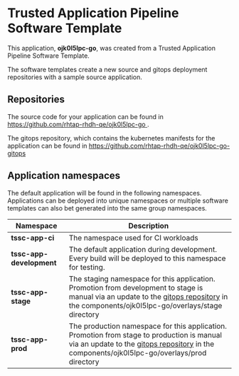 # Trusted Application Pipeline Software Template

This application, **ojk0l5lpc-go**, was created from a Trusted Application Pipeline Software Template.

The software templates create a new source and gitops deployment repositories with a sample source application. 

## Repositories

The source code for your application can be found in [https://github.com/rhtap-rhdh-qe/ojk0l5lpc-go ](https://github.com/rhtap-rhdh-qe/ojk0l5lpc-go ).
 
The gitops repository, which contains the kubernetes manifests for the application can be found in 
[https://github.com/rhtap-rhdh-qe/ojk0l5lpc-go-gitops ](https://github.com/rhtap-rhdh-qe/ojk0l5lpc-go-gitops ) 

## Application namespaces 

The default application will be found in the following namespaces. Applications can be deployed into unique namespaces or multiple software templates can also bet generated into the same group namespaces.  

|  Namespace   |  Description   |  
| -------- | -------- |
| **tssc-app-ci** | The namespace used for CI workloads |
| **tssc-app-development** | The default application during development. Every build will be deployed to this namespace for testing. |
| **tssc-app-stage** | The staging namespace for this application. Promotion from development to stage is manual via an update to the [gitops repository](https://github.com/rhtap-rhdh-qe/ojk0l5lpc-go-gitops ) in the components/ojk0l5lpc-go/overlays/stage directory |
| **tssc-app-prod** | The production namespace for this application. Promotion from stage to production is manual via an update to the [gitops repository](https://github.com/rhtap-rhdh-qe/ojk0l5lpc-go-gitops ) in the components/ojk0l5lpc-go/overlays/prod directory |